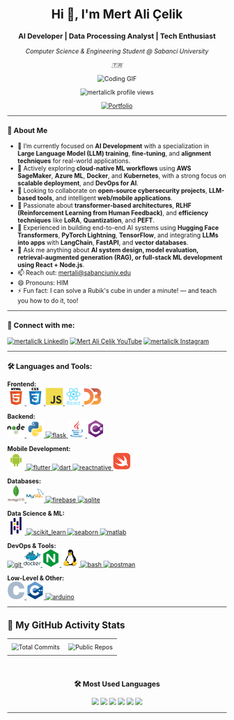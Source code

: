 <h1 align="center">Hi 👋, I'm Mert Ali Çelik</h1>
<h3 align="center">AI Developer | Data Processing Analyst | Tech Enthusiast</h3>
<p align="center"><em>Computer Science & Engineering Student @ Sabanci University</em></p>
<p align="center"><em>🇹🇷</em></p>

<!-- Suggestion: Use a more subtle, modern, or tech-themed GIF. You can also make it smaller. -->
<!-- Or, if you prefer a static image, consider a custom banner. -->
<!-- Example of a different GIF (find one you like on Giphy!): -->

<!-- Centered GIF -->
<div align="center">
  <img alt="Coding GIF" width="250" src="https://media0.giphy.com/media/v1.Y2lkPTc5MGI3NjExZWVnN2J6MzM1bG53cjFmMjd0OXloMDQ2bjdnOXZlYjRlMWVyYzh2MCZlcD12MV9pbnRlcm5hbF9naWZfYnlfaWQmY3Q9Zw/usXZmmgP9Z7kf39fnq/giphy.gif">
</div>

<!-- Profile Views -->
<p align="center">
  <img src="https://komarev.com/ghpvc/?username=mertaliclk&label=Profile%20Views&color=brightgreen&style=flat-square" alt="mertaliclk profile views" />
</p>

<!-- GitHub Repositories Badge -->
<p align="center">
  <a href="https://github.com/mertaliclk?tab=repositories">
    <img alt="Portfolio" title="View My Repositories" src="https://img.shields.io/badge/-Repositories-282a36?style=for-the-badge&logo=github&logoColor=white&color=black"/>
  </a>
</p>

---

### 📖 About Me

- 🔭 I’m currently focused on **AI Development** with a specialization in **Large Language Model (LLM) training**, **fine-tuning**, and **alignment techniques** for real-world applications.
- 🌱 Actively exploring **cloud-native ML workflows** using **AWS SageMaker**, **Azure ML**, **Docker**, and **Kubernetes**, with a strong focus on **scalable deployment**, and **DevOps for AI**.
- 👯 Looking to collaborate on **open-source cybersecurity projects**, **LLM-based tools**, and intelligent **web/mobile applications**.
- 🤖 Passionate about **transformer-based architectures**, **RLHF (Reinforcement Learning from Human Feedback)**, and **efficiency techniques** like **LoRA**, **Quantization**, and **PEFT**.
- 🧠 Experienced in building end-to-end AI systems using **Hugging Face Transformers**, **PyTorch Lightning**, **TensorFlow**, and integrating **LLMs into apps** with **LangChain**, **FastAPI**, and **vector databases**.
- 💬 Ask me anything about **AI system design, model evaluation, retrieval-augmented generation (RAG), or full-stack ML development using React + Node.js**.
- 📫 Reach out: [mertali@sabanciuniv.edu](mailto:mertali@sabanciuniv.edu)
- 😄 Pronouns: HIM
- ⚡ Fun fact: I can solve a Rubik's cube in under a minute! — and teach you how to do it, too!


---

### 🤝 Connect with me:
<p align="left">
  <a href="https://linkedin.com/in/mertaliclk" target="_blank"><img align="center" src="https://raw.githubusercontent.com/rahuldkjain/github-profile-readme-generator/master/src/images/icons/Social/linked-in-alt.svg" alt="mertaliclk LinkedIn" height="40" width="40" /></a>
  <a href="https://www.youtube.com/channel/UCx9dwkaAhWF41Ac9RBdnKNw" target="_blank"><img align="center" src="https://raw.githubusercontent.com/rahuldkjain/github-profile-readme-generator/master/src/images/icons/Social/youtube.svg" alt="Mert Ali Çelik YouTube" height="40" width="40" /></a>
  <a href="https://www.instagram.com/mertaliclk" target="_blank"><img align="center" src="https://raw.githubusercontent.com/rahuldkjain/github-profile-readme-generator/master/src/images/icons/Social/instagram.svg" alt="mertaliclk Instagram" height="40" width="40" /></a>
  <!-- Add Twitter/X if active: -->
  <!-- <a href="https://twitter.com/your_twitter_handle" target="_blank"><img align="center" src="https://raw.githubusercontent.com/rahuldkjain/github-profile-readme-generator/master/src/images/icons/Social/twitter.svg" alt="your_twitter_handle" height="40" width="40" /></a> -->
</p>

---

### 🛠️ Languages and Tools:

<p align="left">
    <strong>Frontend:</strong><br>
    <a href="https://www.w3.org/html/" target="_blank" rel="noreferrer"> <img src="https://raw.githubusercontent.com/devicons/devicon/master/icons/html5/html5-original-wordmark.svg" alt="html5" width="40" height="40"/> </a>
    <a href="https://www.w3schools.com/css/" target="_blank" rel="noreferrer"> <img src="https://raw.githubusercontent.com/devicons/devicon/master/icons/css3/css3-original-wordmark.svg" alt="css3" width="40" height="40"/> </a>
    <a href="https://developer.mozilla.org/en-US/docs/Web/JavaScript" target="_blank" rel="noreferrer"> <img src="https://raw.githubusercontent.com/devicons/devicon/master/icons/javascript/javascript-original.svg" alt="javascript" width="40" height="40"/> </a>
    <a href="https://reactjs.org/" target="_blank" rel="noreferrer"> <img src="https://raw.githubusercontent.com/devicons/devicon/master/icons/react/react-original-wordmark.svg" alt="react" width="40" height="40"/> </a>
    <a href="https://d3js.org/" target="_blank" rel="noreferrer"> <img src="https://raw.githubusercontent.com/devicons/devicon/master/icons/d3js/d3js-original.svg" alt="d3js" width="40" height="40"/> </a>
    <!-- Add others like TypeScript, Angular, Vue, Svelte, TailwindCSS, Bootstrap etc. if you use them -->
</p>
<p align="left">
    <strong>Backend:</strong><br>
    <a href="https://nodejs.org" target="_blank" rel="noreferrer"> <img src="https://raw.githubusercontent.com/devicons/devicon/master/icons/nodejs/nodejs-original-wordmark.svg" alt="nodejs" width="40" height="40"/> </a>
    <a href="https://www.python.org" target="_blank" rel="noreferrer"> <img src="https://raw.githubusercontent.com/devicons/devicon/master/icons/python/python-original.svg" alt="python" width="40" height="40"/> </a>
    <a href="https://flask.palletsprojects.com/" target="_blank" rel="noreferrer"> <img src="https://www.vectorlogo.zone/logos/pocoo_flask/pocoo_flask-icon.svg" alt="flask" width="40" height="40"/> </a>
    <a href="https://www.java.com" target="_blank" rel="noreferrer"> <img src="https://raw.githubusercontent.com/devicons/devicon/master/icons/java/java-original.svg" alt="java" width="40" height="40"/> </a>
    <a href="https://www.w3schools.com/cs/" target="_blank" rel="noreferrer"> <img src="https://raw.githubusercontent.com/devicons/devicon/master/icons/csharp/csharp-original.svg" alt="csharp" width="40" height="40"/> </a>
    <!-- Add others like Django, Express.js, Ruby on Rails, Go, PHP, etc. if you use them -->
</p>
<p align="left">
    <strong>Mobile Development:</strong><br>
    <a href="https://developer.android.com" target="_blank" rel="noreferrer"> <img src="https://raw.githubusercontent.com/devicons/devicon/master/icons/android/android-original-wordmark.svg" alt="android" width="40" height="40"/> </a>
    <a href="https://flutter.dev" target="_blank" rel="noreferrer"> <img src="https://www.vectorlogo.zone/logos/flutterio/flutterio-icon.svg" alt="flutter" width="40" height="40"/> </a>
    <a href="https://dart.dev" target="_blank" rel="noreferrer"> <img src="https://www.vectorlogo.zone/logos/dartlang/dartlang-icon.svg" alt="dart" width="40" height="40"/> </a>
    <a href="https://reactnative.dev/" target="_blank" rel="noreferrer"> <img src="https://reactnative.dev/img/header_logo.svg" alt="reactnative" width="40" height="40"/> </a>
    <a href="https://developer.apple.com/swift/" target="_blank" rel="noreferrer"> <img src="https://raw.githubusercontent.com/devicons/devicon/master/icons/swift/swift-original.svg" alt="swift" width="40" height="40"/> </a>
    <!-- Add Kotlin if you use it -->
</p>
<p align="left">
    <strong>Databases:</strong><br>
    <a href="https://www.mongodb.com/" target="_blank" rel="noreferrer"> <img src="https://raw.githubusercontent.com/devicons/devicon/master/icons/mongodb/mongodb-original-wordmark.svg" alt="mongodb" width="40" height="40"/> </a>
    <a href="https://www.mysql.com/" target="_blank" rel="noreferrer"> <img src="https://raw.githubusercontent.com/devicons/devicon/master/icons/mysql/mysql-original-wordmark.svg" alt="mysql" width="40" height="40"/> </a>
    <a href="https://firebase.google.com/" target="_blank" rel="noreferrer"> <img src="https://www.vectorlogo.zone/logos/firebase/firebase-icon.svg" alt="firebase" width="40" height="40"/> </a>
    <a href="https://www.sqlite.org/" target="_blank" rel="noreferrer"> <img src="https://www.vectorlogo.zone/logos/sqlite/sqlite-icon.svg" alt="sqlite" width="40" height="40"/> </a>
    <!-- Add PostgreSQL, Oracle, SQL Server, Redis etc. if you use them -->
</p>
<p align="left">
    <strong>Data Science & ML:</strong><br>
    <a href="https://pandas.pydata.org/" target="_blank" rel="noreferrer"> <img src="https://raw.githubusercontent.com/devicons/devicon/2ae2a900d2f041da66e950e4d48052658d850630/icons/pandas/pandas-original.svg" alt="pandas" width="40" height="40"/> </a>
    <a href="https://scikit-learn.org/" target="_blank" rel="noreferrer"> <img src="https://upload.wikimedia.org/wikipedia/commons/0/05/Scikit_learn_logo_small.svg" alt="scikit_learn" width="40_height="40"/> </a>
    <a href="https://seaborn.pydata.org/" target="_blank" rel="noreferrer"> <img src="https://seaborn.pydata.org/_images/logo-mark-lightbg.svg" alt="seaborn" width="40" height="40"/> </a>
    <a href="https://www.mathworks.com/" target="_blank" rel="noreferrer"> <img src="https://upload.wikimedia.org/wikipedia/commons/2/21/Matlab_Logo.png" alt="matlab" width="40" height="40"/> </a>
    <!-- Add NumPy, TensorFlow, PyTorch, Jupyter, Keras etc. if you use them -->
</p>
<p align="left">
    <strong>DevOps & Tools:</strong><br>
    <a href="https://git-scm.com/" target="_blank" rel="noreferrer"> <img src="https://www.vectorlogo.zone/logos/git-scm/git-scm-icon.svg" alt="git" width="40" height="40"/> </a>
    <a href="https://www.docker.com/" target="_blank" rel="noreferrer"> <img src="https://raw.githubusercontent.com/devicons/devicon/master/icons/docker/docker-original-wordmark.svg" alt="docker" width="40" height="40"/> </a>
    <a href="https://www.nginx.com" target="_blank" rel="noreferrer"> <img src="https://raw.githubusercontent.com/devicons/devicon/master/icons/nginx/nginx-original.svg" alt="nginx" width="40" height="40"/> </a>
    <a href="https://www.linux.org/" target="_blank" rel="noreferrer"> <img src="https://raw.githubusercontent.com/devicons/devicon/master/icons/linux/linux-original.svg" alt="linux" width="40" height="40"/> </a>
    <a href="https://www.gnu.org/software/bash/" target="_blank" rel="noreferrer"> <img src="https://www.vectorlogo.zone/logos/gnu_bash/gnu_bash-icon.svg" alt="bash" width="40" height="40"/> </a>
    <a href="https://postman.com" target="_blank" rel="noreferrer"> <img src="https://www.vectorlogo.zone/logos/getpostman/getpostman-icon.svg" alt="postman" width="40" height="40"/> </a>
    <!-- Add Kubernetes, Jenkins, AWS, Azure, GCP, VSCode, IntelliJ etc. if you use them -->
</p>
<p align="left">
    <strong>Low-Level & Other:</strong><br>
    <a href="https://www.cprogramming.com/" target="_blank" rel="noreferrer"> <img src="https://raw.githubusercontent.com/devicons/devicon/master/icons/c/c-original.svg" alt="c" width="40" height="40"/> </a>
    <a href="https://www.w3schools.com/cpp/" target="_blank" rel="noreferrer"> <img src="https://raw.githubusercontent.com/devicons/devicon/master/icons/cplusplus/cplusplus-original.svg" alt="cplusplus" width="40" height="40"/> </a>
    <a href="https://www.arduino.cc/" target="_blank" rel="noreferrer"> <img src="https://cdn.worldvectorlogo.com/logos/arduino-1.svg" alt="arduino" width="40" height="40"/> </a>
</p>

---

## 🚀 My GitHub Activity Stats

<div align="center">

  <table>
    <tr>
      <td align="center" style="padding: 10px;">
        <img src="https://img.shields.io/badge/Total%20Commits-1350-blue?style=for-the-badge&logo=github&logoColor=white" alt="Total Commits" />
      </td>
      <td align="center" style="padding: 10px;">
        <img src="https://img.shields.io/badge/Public%20Repos-15-green?style=for-the-badge&logo=github&logoColor=white" alt="Public Repos" />
      </td>
    </tr>
  </table>

  <br />

  <h3>🛠️ Most Used Languages</h3>

  <img src="https://img.shields.io/badge/TypeScript-3178C6?style=for-the-badge&logo=typescript&logoColor=white" />
  <img src="https://img.shields.io/badge/JavaScript-F7DF1E?style=for-the-badge&logo=javascript&logoColor=black" />
  <img src="https://img.shields.io/badge/Python-3776AB?style=for-the-badge&logo=python&logoColor=white" />
  <img src="https://img.shields.io/badge/React-20232A?style=for-the-badge&logo=react&logoColor=61DAFB" />
  <img src="https://img.shields.io/badge/CSS3-1572B6?style=for-the-badge&logo=css3&logoColor=white" />
  <img src="https://img.shields.io/badge/HTML5-E34F26?style=for-the-badge&logo=html5&logoColor=white" />

</div>

---

<!-- Optional: WakaTime Stats (if you use WakaTime) -->
<!--
<h3 align="left">My Coding Activity (WakaTime):</h3>
<p align="center">
  <a href="https://wakatime.com/@YourWakaTimeUsername"> <!-- Replace YourWakaTimeUsername -->
<!--    <img src="https://github-readme-stats.vercel.app/api/wakatime?username=YourWakaTimeUsername&layout=compact&theme=radical&hide_border=true" alt="WakaTime Stats" /> -->
<!--  </a>
</p>
-->



<!-- You can also add a section for "My Projects" and pin your best repositories -->
<!-- Or "What I'm Currently Learning" with more details -->

<!--
<p align="center">
  <img src="https://capsule-render.vercel.app/api?type=waving&color=gradient&height=100&section=footer"/>
</p>
-->
